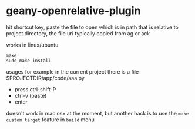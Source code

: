 # geany-openrelative-plugin
hit shortcut key, paste the file to open which is in path that is relative to project directory,
the file uri typically copied from ag or ack

works in linux/ubuntu

```
make
sudo make install
```

usages
for example in the current project there is a file $PROJECTDIR/app/code/aaa.py

* press ctrl-shift-P
* ctrl-v (paste) 
* enter


doesn't work in mac osx at the moment, but another hack is to use the `make custom target` feature in `build` menu
